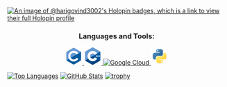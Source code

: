 [![An image of @harigovind3002's Holopin badges, which is a link to view their full Holopin profile](https://holopin.me/harigovind3002)](https://holopin.io/@harigovind3002)

### <h3 align="center">Languages and Tools:</h3>

<p align="center">
  <a href="https://www.cprogramming.com/" target="_blank" rel="noreferrer">
    <img src="https://raw.githubusercontent.com/devicons/devicon/master/icons/c/c-original.svg" alt="C" width="40" height="40">
  </a>
  <a href="https://www.w3schools.com/cpp/" target="_blank" rel="noreferrer">
    <img src="https://raw.githubusercontent.com/devicons/devicon/master/icons/cplusplus/cplusplus-original.svg" alt="C++" width="40" height="40">
  </a>
  <a href="https://cloud.google.com" target="_blank" rel="noreferrer">
    <img src="https://www.vectorlogo.zone/logos/google_cloud/google_cloud-icon.svg" alt="Google Cloud" width="40" height="40">
  </a>
  <a href="https://www.python.org" target="_blank" rel="noreferrer">
    <img src="https://raw.githubusercontent.com/devicons/devicon/master/icons/python/python-original.svg" alt="Python" width="40" height="40">
  </a>
</p>

[![Top Languages](https://github-readme-stats.vercel.app/api/top-langs/?username=harigovind3002&layout=compact&theme=dark)](https://github.com/anuraghazra/github-readme-stats)
[![GitHub Stats](https://github-readme-stats.vercel.app/api?username=harigovind3002&show_icons=true&theme=dark)](https://github.com/anuraghazra/github-readme-stats)
[![trophy](https://github-profile-trophy.vercel.app/?username=harigovind3002&theme=onedark)](https://github.com/ryo-ma/github-profile-trophy)
